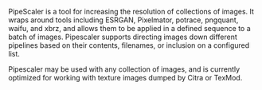 PipeScaler is a tool for increasing the resolution of collections of images. It
wraps around tools including ESRGAN, Pixelmator, potrace, pngquant, waifu, and
xbrz, and allows them to be applied in a defined sequence to a batch of images.
Pipescaler supports directing images down different pipelines based on their
contents, filenames, or inclusion on a configured list.

Pipescaler may be used with any collection of images, and is currently
optimized for working with texture images dumped by Citra or TexMod.
